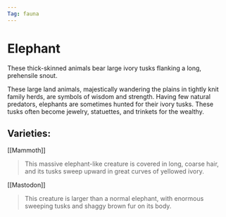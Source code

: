 ```yaml
---
Tag: fauna
---
```

# Elephant
These thick-skinned animals bear large ivory tusks flanking a long, prehensile snout.

These large land animals, majestically wandering the plains in tightly knit family herds, are symbols of wisdom and strength. Having few natural predators, elephants are sometimes hunted for their ivory tusks. These tusks often become jewelry, statuettes, and trinkets for the wealthy.

## Varieties:
[[Mammoth]]
>This massive elephant-like creature is covered in long, coarse hair, and its tusks sweep upward in great curves of yellowed ivory.

[[Mastodon]]
> This creature is larger than a normal elephant, with enormous sweeping tusks and shaggy brown fur on its body.
